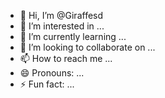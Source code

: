 - 👋 Hi, I’m @Giraffesd
- 👀 I’m interested in ...
- 🌱 I’m currently learning ...
- 💞️ I’m looking to collaborate on ...
- 📫 How to reach me ...
- 😄 Pronouns: ...
- ⚡ Fun fact: ...

<!---
Giraffesd/Giraffesd is a ✨ special ✨ repository because its `README.md` (this file) appears on your GitHub profile.
You can click the Preview link to take a look at your changes.
--->
